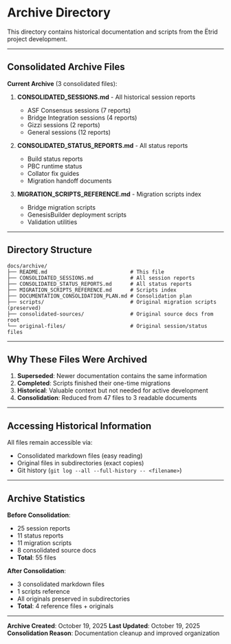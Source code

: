 # Archive Directory

This directory contains historical documentation and scripts from the Ëtrid project development.

---

## Consolidated Archive Files

**Current Archive** (3 consolidated files):

1. **CONSOLIDATED_SESSIONS.md** - All historical session reports
   - ASF Consensus sessions (7 reports)
   - Bridge Integration sessions (4 reports)
   - Gizzi sessions (2 reports)
   - General sessions (12 reports)

2. **CONSOLIDATED_STATUS_REPORTS.md** - All status reports
   - Build status reports
   - PBC runtime status
   - Collator fix guides
   - Migration handoff documents

3. **MIGRATION_SCRIPTS_REFERENCE.md** - Migration scripts index
   - Bridge migration scripts
   - GenesisBuilder deployment scripts
   - Validation utilities

---

## Directory Structure

```
docs/archive/
├── README.md                           # This file
├── CONSOLIDATED_SESSIONS.md            # All session reports
├── CONSOLIDATED_STATUS_REPORTS.md      # All status reports
├── MIGRATION_SCRIPTS_REFERENCE.md      # Scripts index
├── DOCUMENTATION_CONSOLIDATION_PLAN.md # Consolidation plan
├── scripts/                            # Original migration scripts (preserved)
├── consolidated-sources/               # Original source docs from root
└── original-files/                     # Original session/status files
```

---

## Why These Files Were Archived

1. **Superseded**: Newer documentation contains the same information
2. **Completed**: Scripts finished their one-time migrations
3. **Historical**: Valuable context but not needed for active development
4. **Consolidation**: Reduced from 47 files to 3 readable documents

---

## Accessing Historical Information

All files remain accessible via:
- Consolidated markdown files (easy reading)
- Original files in subdirectories (exact copies)
- Git history (`git log --all --full-history -- <filename>`)

---

## Archive Statistics

**Before Consolidation**:
- 25 session reports
- 11 status reports
- 11 migration scripts
- 8 consolidated source docs
- **Total**: 55 files

**After Consolidation**:
- 3 consolidated markdown files
- 1 scripts reference
- All originals preserved in subdirectories
- **Total**: 4 reference files + originals

---

**Archive Created**: October 19, 2025
**Last Updated**: October 19, 2025
**Consolidation Reason**: Documentation cleanup and improved organization

